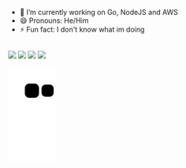 - 🔭 I’m currently working on Go, NodeJS and AWS
- 😄 Pronouns: He/Him
- ⚡ Fun fact: I don't know what im doing

<!-- <div>
  <a href="https://github.com/tckthecreator">
  <img height="180em" src="https://github-readme-stats.vercel.app/api?username=tckthecreator&show_icons=true&theme=radical&include_all_commits=true&count_private=true"/>
  <img height="180em" src="https://github-readme-stats.vercel.app/api/top-langs/?username=tckthecreator&layout=compact&langs_count=7&theme=radical"/>
</div> -->

  ##
  
  <div>
    <a href='https://www.linkedin.com/in/victor-souza-492765204/' target='_blank'><img src='https://img.shields.io/badge/LinkedIn-0077B5?style=for-the-badge&logo=linkedin&logoColor=white'></a>
    <a href='https://twitter.com/dsoouuzavictor' target='_blank'><img src='https://img.shields.io/badge/Twitter-1DA1F2?style=for-the-badge&logo=twitter&logoColor=white'></a>
    <a href='mailto:victordsoouuza@gmail.com' target='_blank'><img src='https://img.shields.io/badge/Gmail-D14836?style=for-the-badge&logo=gmail&logoColor=white'></a>
    <a href='https://api.whatsapp.com/send?phone=5587996342752' target='_blank'><img src='https://img.shields.io/badge/WhatsApp-25D366?style=for-the-badge&logo=whatsapp&logoColor=white'></a>
           
  </div>
  
 ![Snake animation](https://github.com/tckthecreator/tckthecreator/blob/output/github-contribution-grid-snake.svg)
